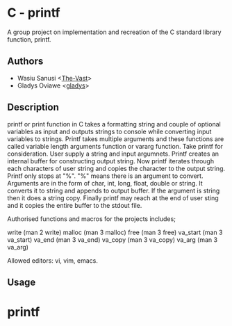 # C - printf
A group project on implementation and recreation of the C standard library function, printf.

## Authors
* Wasiu Sanusi <[The-Vast](https://github.com/The-Vast)>
* Gladys Oviawe <[gladys](https://github.com/gladysgodwin)>

## Description
printf or print function in C takes a formatting string and couple of optional variables as input and outputs strings to console while converting input variables to strings.
Printf takes multiple arguments and these functions are called variable length arguments function or vararg function. Take printf for consideration. User supply a string and input argumnets. Printf creates an internal buffer for constructing output string. Now printf iterates through each characters of user string and copies the character to the output string. Printf only stops at "%". "%" means there is an argument to convert. Arguments are in the form of char, int, long, float, double or string. It converts it to string and appends to output buffer. If the argument is string then it does a string copy. Finally printf may reach at the end of user sting and it copies the entire buffer to the stdout file.

Authorised functions and macros for the projects includes;

write (man 2 write)
malloc (man 3 malloc)
free (man 3 free)
va_start (man 3 va_start)
va_end (man 3 va_end)
va_copy (man 3 va_copy)
va_arg (man 3 va_arg)

Allowed editors: vi, vim, emacs.

## Usage
# printf
